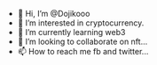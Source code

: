 - 👋 Hi, I’m @Dojikooo
- 👀 I’m interested in cryptocurrency.
- 🌱 I’m currently learning web3
- 💞️ I’m looking to collaborate on nft...
- 📫 How to reach me fb and twitter...

<!---
Dojikooo/Dojikooo is a ✨ special ✨ repository because its `README.md` (this file) appears on your GitHub profile.
You can click the Preview link to take a look at your changes.
--->
